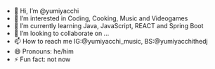 - 👋 Hi, I’m @yumiyacchi
- 👀 I’m interested in Coding, Cooking, Music and Videogames
- 🌱 I’m currently learning Java, JavaScript, REACT and Spring Boot
- 💞️ I’m looking to collaborate on ...
- 📫 How to reach me IG:@yumiyacchi_music, BS:@yumiyacchithedj
- 😄 Pronouns: he/him
- ⚡ Fun fact: not now 

<!---
yumiyacchi/yumiyacchi is a ✨ special ✨ repository because its `README.md` (this file) appears on your GitHub profile.
You can click the Preview link to take a look at your changes.
--->
